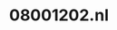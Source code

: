 ---
layout: post
title:  "08001202.nl"
internal_url:  "/dutchgov/08001202.nl.html"
subdomains_count: 2
all_subdomains_count: 2
urls_count: 2
ssl_rank: 0
http_rank: 75
url_link: /data/08001202.nl/urls.txt
all_subdomains_link: /data/08001202.nl/all_subdomains.txt
subdomains_link: /data/08001202.nl/subdomains.txt
categories: dutchgov
---
